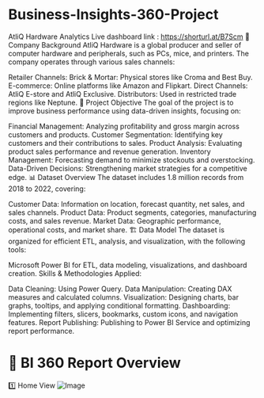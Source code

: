 # Business-Insights-360-Project
AtliQ Hardware Analytics
Live dashboard link : https://shorturl.at/B7Scm
📌 Company Background
AtliQ Hardware is a global producer and seller of computer hardware and peripherals, such as PCs, mice, and printers. The company operates through various sales channels:

Retailer Channels:
Brick & Mortar: Physical stores like Croma and Best Buy.
E-commerce: Online platforms like Amazon and Flipkart.
Direct Channels:
AtliQ E-store and AtliQ Exclusive.
Distributors:
Used in restricted trade regions like Neptune.
🎯 Project Objective
The goal of the project is to improve business performance using data-driven insights, focusing on:

Financial Management: Analyzing profitability and gross margin across customers and products.
Customer Segmentation: Identifying key customers and their contributions to sales.
Product Analysis: Evaluating product sales performance and revenue generation.
Inventory Management: Forecasting demand to minimize stockouts and overstocking.
Data-Driven Decisions: Strengthening market strategies for a competitive edge.
📊 Dataset Overview
The dataset includes 1.8 million records from 2018 to 2022, covering:

Customer Data: Information on location, forecast quantity, net sales, and sales channels.
Product Data: Product segments, categories, manufacturing costs, and sales revenue.
Market Data: Geographic performance, operational costs, and market share.
🏗 Data Model
The dataset is organized for efficient ETL, analysis, and visualization, with the following tools:

Microsoft Power BI for ETL, data modeling, visualizations, and dashboard creation.
Skills & Methodologies Applied:

Data Cleaning: Using Power Query.
Data Manipulation: Creating DAX measures and calculated columns.
Visualization: Designing charts, bar graphs, tooltips, and applying conditional formatting.
Dashboarding: Implementing filters, slicers, bookmarks, custom icons, and navigation features.
Report Publishing: Publishing to Power BI Service and optimizing report performance.

# 📑 BI 360 Report Overview
1️⃣ Home View
![Image](https://github.com/user-attachments/assets/8cf880d1-a843-44cf-a8ee-425fb9e0f5c4)





